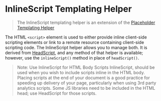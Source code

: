 # InlineScript Templating Helper

> The InlineScript templating helper is an extension of the [Placeholder Templating Helper](./00_Placeholder.md)

The HTML `<script>` element is used to either provide inline client-side scripting elements or link to a remote resource 
containing client-side scripting code. The InlineScript helper allows you to manage both. It is derived from [HeadScript](02_HeadScript.md), 
and any method of that helper is available; however, use the `inlineScript()` method in place of `headScript()`.

> Note: Use InlineScript for HTML Body Scripts
InlineScript, should be used when you wish to include scripts inline in the HTML body. Placing scripts at the end of 
your document is a good practice for speeding up delivery of your page, particularly when using 3rd party analytics scripts. 
Some JS libraries need to be included in the HTML head; use HeadScript for those scripts. 
